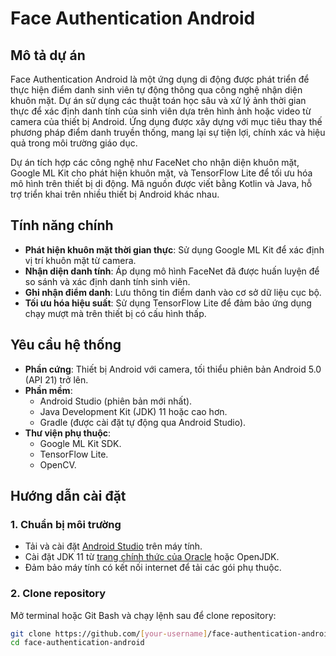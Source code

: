 # Face Authentication Android

## Mô tả dự án

Face Authentication Android là một ứng dụng di động được phát triển để thực hiện điểm danh sinh viên tự động thông qua công nghệ nhận diện khuôn mặt. Dự án sử dụng các thuật toán học sâu và xử lý ảnh thời gian thực để xác định danh tính của sinh viên dựa trên hình ảnh hoặc video từ camera của thiết bị Android. Ứng dụng được xây dựng với mục tiêu thay thế phương pháp điểm danh truyền thống, mang lại sự tiện lợi, chính xác và hiệu quả trong môi trường giáo dục.

Dự án tích hợp các công nghệ như FaceNet cho nhận diện khuôn mặt, Google ML Kit cho phát hiện khuôn mặt, và TensorFlow Lite để tối ưu hóa mô hình trên thiết bị di động. Mã nguồn được viết bằng Kotlin và Java, hỗ trợ triển khai trên nhiều thiết bị Android khác nhau.

## Tính năng chính

- **Phát hiện khuôn mặt thời gian thực**: Sử dụng Google ML Kit để xác định vị trí khuôn mặt từ camera.
- **Nhận diện danh tính**: Áp dụng mô hình FaceNet đã được huấn luyện để so sánh và xác định danh tính sinh viên.
- **Ghi nhận điểm danh**: Lưu thông tin điểm danh vào cơ sở dữ liệu cục bộ.
- **Tối ưu hóa hiệu suất**: Sử dụng TensorFlow Lite để đảm bảo ứng dụng chạy mượt mà trên thiết bị có cấu hình thấp.

## Yêu cầu hệ thống

- **Phần cứng**: Thiết bị Android với camera, tối thiểu phiên bản Android 5.0 (API 21) trở lên.
- **Phần mềm**:
  - Android Studio (phiên bản mới nhất).
  - Java Development Kit (JDK) 11 hoặc cao hơn.
  - Gradle (được cài đặt tự động qua Android Studio).
- **Thư viện phụ thuộc**:
  - Google ML Kit SDK.
  - TensorFlow Lite.
  - OpenCV.

## Hướng dẫn cài đặt

### 1. Chuẩn bị môi trường
- Tải và cài đặt [Android Studio](https://developer.android.com/studio) trên máy tính.
- Cài đặt JDK 11 từ [trang chính thức của Oracle](https://www.oracle.com/java/technologies/javase-jdk11-downloads.html) hoặc OpenJDK.
- Đảm bảo máy tính có kết nối internet để tải các gói phụ thuộc.

### 2. Clone repository
Mở terminal hoặc Git Bash và chạy lệnh sau để clone repository:
```bash
git clone https://github.com/[your-username]/face-authentication-android.git
cd face-authentication-android
